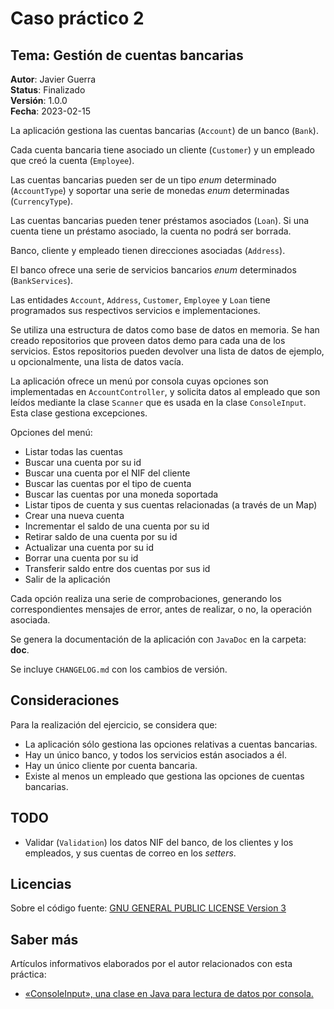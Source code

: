 Caso práctico 2
===============

Tema: Gestión de cuentas bancarias
----------------------------------

__Autor__: Javier Guerra  
__Status__: Finalizado  
__Versión__: 1.0.0  
__Fecha__: 2023-02-15  

La aplicación gestiona las cuentas bancarias (`Account`) de un banco (`Bank`).

Cada cuenta bancaria tiene asociado un cliente (`Customer`) y un empleado que creó la cuenta (`Employee`).

Las cuentas bancarias pueden ser de un tipo _enum_ determinado (`AccountType`) y soportar una serie de monedas _enum_ determinadas (`CurrencyType`).

Las cuentas bancarias pueden tener préstamos asociados (`Loan`). Si una cuenta tiene un préstamo asociado, la cuenta no podrá ser borrada. 

Banco, cliente y empleado tienen direcciones asociadas (`Address`).

El banco ofrece una serie de servicios bancarios _enum_ determinados (`BankServices`).

Las entidades `Account`, `Address`, `Customer`, `Employee` y `Loan` tiene programados sus respectivos servicios e implementaciones.

Se utiliza una estructura de datos como base de datos en memoria. Se han creado repositorios que proveen datos demo para cada una de los servicios. Estos repositorios pueden devolver una lista de datos de ejemplo, u opcionalmente, una lista de datos vacía.

La aplicación ofrece un menú por consola cuyas opciones son implementadas en `AccountController`, y solicita datos al empleado que son leídos mediante la clase `Scanner` que es usada en la clase `ConsoleInput`. Esta clase gestiona excepciones.

Opciones del menú:

* Listar todas las cuentas
* Buscar una cuenta por su id
* Buscar una cuenta por el NIF del cliente
* Buscar las cuentas por el tipo de cuenta
* Buscar las cuentas por una moneda soportada
* Listar tipos de cuenta y sus cuentas relacionadas (a través de un Map)  
* Crear una nueva cuenta
* Incrementar el saldo de una cuenta por su id
* Retirar saldo de una cuenta por su id
* Actualizar una cuenta por su id
* Borrar una cuenta por su id
* Transferir saldo entre dos cuentas por sus id
* Salir de la aplicación

Cada opción realiza una serie de comprobaciones, generando los correspondientes mensajes de error, antes de realizar, o no, la operación asociada.

Se genera la documentación de la aplicación con `JavaDoc` en la carpeta: __doc__.

Se incluye `CHANGELOG.md` con los cambios de versión.  

## Consideraciones

Para la realización del ejercicio, se considera que:  

- La aplicación sólo gestiona las opciones relativas a cuentas bancarias.  
- Hay un único banco, y todos los servicios están asociados a él.  
- Hay un único cliente por cuenta bancaria.
- Existe al menos un empleado que gestiona las opciones de cuentas bancarias.  

## TODO

- Validar (`Validation`) los datos NIF del banco, de los clientes y los empleados, y sus cuentas de correo en los _setters_.

## Licencias

Sobre el código fuente: [GNU GENERAL PUBLIC LICENSE Version 3](LICENSE)

## Saber más

Artículos informativos elaborados por el autor relacionados con esta práctica:

- [«ConsoleInput», una clase en Java para lectura de datos por consola.](https://javguerra.github.io/2023-01-31-clase-scanner-java/) 
